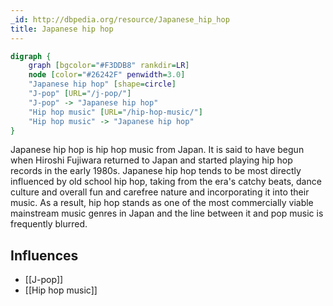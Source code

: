 ```yaml
---
_id: http://dbpedia.org/resource/Japanese_hip_hop
title: Japanese hip hop
---
```


```dot
digraph {
	graph [bgcolor="#F3DDB8" rankdir=LR]
	node [color="#26242F" penwidth=3.0]
	"Japanese hip hop" [shape=circle]
	"J-pop" [URL="/j-pop/"]
	"J-pop" -> "Japanese hip hop"
	"Hip hop music" [URL="/hip-hop-music/"]
	"Hip hop music" -> "Japanese hip hop"
}
```

Japanese hip hop is hip hop music from Japan. It is said to have begun when Hiroshi Fujiwara returned to Japan and started playing hip hop records in the early 1980s. Japanese hip hop tends to be most directly influenced by old school hip hop, taking from the era's catchy beats, dance culture and overall fun and carefree nature and incorporating it into their music. As a result, hip hop stands as one of the most commercially viable mainstream music genres in Japan and the line between it and pop music is frequently blurred.

## Influences
- [[J-pop]]
- [[Hip hop music]]
